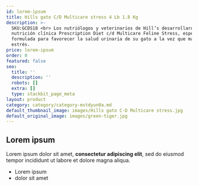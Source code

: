 ```yaml
---
id: lorem-ipsum
title: Hills gato C/D Multicare stress 4 Lb 1.8 Kg
description: >-
  SKU:GCDS18 <br> Los nutriólogos y veterinarios de Hill’s desarrollaron la
  nutrición clínica Prescription Diet c/d Multicare Feline Stress, especialmente
  formulada para favorecer la salud urinaria de su gato a la vez que maneja el
  estrés.
price: lorem-ipsum
order: 0
featured: false
seo:
  title: ''
  description: ''
  robots: []
  extra: []
  type: stackbit_page_meta
layout: product
category: category/category-mstdyun0a.md
default_thumbnail_image: images/Hills gato C-D Multicare stress.jpg
default_original_image: images/green-tiger.jpg
---
```

## Lorem ipsum

Lorem ipsum dolor sit amet, **consectetur adipiscing elit**, sed do eiusmod tempor incididunt ut labore et dolore magna aliqua.

- Lorem ipsum
- dolor sit amet